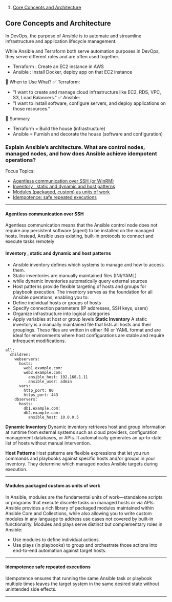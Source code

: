 
1. [Core Concepts and Architecture](#Core-Concepts-and-Architecture)



## Core Concepts and Architecture
In DevOps, the purpose of Ansible is to automate and streamline infrastructure and application lifecycle management. 

While Ansible and Terraform both serve automation purposes in DevOps, they serve different roles and are often used together.
- Terraform : Create an EC2 instance in AWS
- Ansible : Install Docker, deploy app on that EC2 instance

🧠 When to Use What?
✅ Terraform:
- "I want to create and manage cloud infrastructure like EC2, RDS, VPC, S3, Load Balancers."
✅ Ansible:
- "I want to install software, configure servers, and deploy applications on those resources."

🎯 Summary
- Terraform = Build the house (infrastructure)
- Ansible = Furnish and decorate the house (software and configuration)
### Explain Ansible’s architecture. What are control nodes, managed nodes, and how does Ansible achieve idempotent operations?
Focus Topics:
- [Agentless communication over SSH (or WinRM)](#Agentless-communication-over-SSH)
- [Inventory , static and dynamic and host patterns](#Inventory-,-static-and-dynamic-and-host-patterns)
- [Modules (packaged, custom) as units of work](#Modules-packaged-custom-as-units-of-work)
- [Idempotence: safe repeated executions](#Idempotence-safe-repeated-executions)
---
  #### Agentless communication over SSH

  Agentless communication means that the Ansible control node does not require any persistent software (agent) to be installed on the managed hosts. Instead, Ansible uses existing, built-in protocols to connect and execute tasks remotely

  #### Inventory , static and dynamic and host patterns
 - Ansible inventory defines which systems to manage and how to access them.
 - Static inventories are manually maintained files (INI/YAML)
 - while dynamic inventories automatically query external sources
 - Host patterns provide flexible targeting of hosts and groups for playbook execution.
The inventory serves as the foundation for all Ansible operations, enabling you to:
  - Define individual hosts or groups of hosts
  - Specify connection parameters (IP addresses, SSH keys, users)
  - Organize infrastructure into logical categories
  - Apply variables at host or group levels
**Static Inventory**
A static inventory is a manually maintained file that lists all hosts and their groupings. These files are written in either INI or YAML format and are ideal for environments where host configurations are stable and require infrequent modifications.
```
all:
  children:
    webservers:
      hosts:
        web1.example.com:
        web2.example.com:
          ansible_host: 192.168.1.11
          ansible_user: admin
      vars:
        http_port: 80
        https_port: 443
    dbservers:
      hosts:
        db1.example.com:
        db2.example.com:
          ansible_host: 10.0.0.5
```
**Dynamic Inventory**
Dynamic inventory retrieves host and group information at runtime from external systems such as cloud providers, configuration management databases, or APIs. It automatically generates an up-to-date list of hosts without manual intervention.

**Host Patterns**
Host patterns are flexible expressions that let you run commands and playbooks against specific hosts and/or groups in your inventory. They determine which managed nodes Ansible targets during execution.

---
#### Modules packaged custom as units of work
In Ansible, modules are the fundamental units of work—standalone scripts or programs that execute discrete tasks on managed hosts or via APIs. Ansible provides a rich library of packaged modules maintained within Ansible Core and Collections, while also allowing you to write custom modules in any language to address use cases not covered by built-in functionality.
Modules and plays serve distinct but complementary roles in Ansible:
-  Use modules to define individual actions.
-  Use plays (in playbooks) to group and orchestrate those actions into end-to-end automation against target hosts.
---
#### Idempotence safe repeated executions
Idempotence ensures that running the same Ansible task or playbook multiple times leaves the target system in the same desired state without unintended side effects.

---
